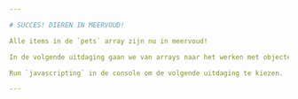 ```yaml
---

# SUCCES! DIEREN IN MEERVOUD!

Alle items in de `pets` array zijn nu in meervoud!

In de volgende uitdaging gaan we van arrays naar het werken met objecten.

Run `javascripting` in de console om de volgende uitdaging te kiezen.

---
```

